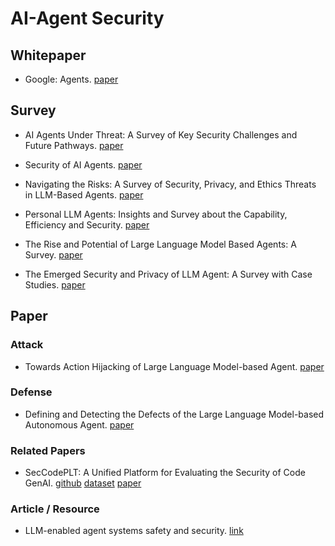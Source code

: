 # AI-Agent Security


## Whitepaper

- Google: Agents. [paper](./resources/Newwhitepaper_Agents2.pdf)

## Survey

- AI Agents Under Threat: A Survey of Key Security Challenges and Future Pathways. [paper](https://arxiv.org/pdf/2406.02630)

- Security of AI Agents. [paper](https://arxiv.org/pdf/2406.08689)

- Navigating the Risks: A Survey of Security, Privacy, and Ethics Threats in LLM-Based Agents. [paper](https://arxiv.org/pdf/2411.09523)

- Personal LLM Agents: Insights and Survey about the Capability, Efficiency and Security. [paper](https://arxiv.org/abs/2401.05459)

- The Rise and Potential of Large Language Model Based Agents: A Survey. [paper](https://arxiv.org/pdf/2309.07864)

- The Emerged Security and Privacy of LLM Agent: A Survey with Case Studies. [paper](https://arxiv.org/pdf/2407.19354)

## Paper

### Attack
- Towards Action Hijacking of Large Language Model-based Agent. [paper](https://arxiv.org/pdf/2412.10807)


### Defense
- Defining and Detecting the Defects of the Large Language Model-based Autonomous Agent. [paper](https://arxiv.org/pdf/2412.18371)


### Related Papers
- SecCodePLT: A Unified Platform for Evaluating the Security of Code GenAI. [github](https://seccodeplt.github.io) [dataset](https://huggingface.co/datasets/Virtue-AI-HUB/SecCodePLT) [paper](https://arxiv.org/pdf/2410.11096)


### Article / Resource

- LLM-enabled agent systems safety and security. [link](https://henrygwb.github.io/posts/agent_security.htm)

